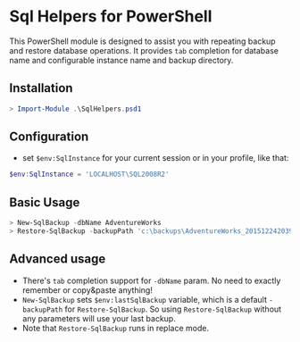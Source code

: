 # Sql Helpers for PowerShell
This PowerShell module is designed to assist you with repeating backup and restore database operations. It provides `tab` completion for database name and configurable instance name and backup directory.

## Installation
```powershell
> Import-Module .\SqlHelpers.psd1
```
## Configuration
* set `$env:SqlInstance` for your current session or in your profile, like that:
```powershell
$env:SqlInstance = 'LOCALHOST\SQL2008R2'
``` 

## Basic Usage
```powershell
> New-SqlBackup -dbName AdventureWorks
> Restore-SqlBackup -backupPath 'c:\backups\AdventureWorks_20151224203918.bak'
```

## Advanced usage
* There's `tab` completion support for `-dbName` param. No need to exactly remember or copy&paste anything! 
* `New-SqlBackup` sets `$env:lastSqlBackup` variable, which is a default `-backupPath` for `Restore-SqlBackup`. So using `Restore-SqlBackup` without any parameters will use your last backup.
* Note that `Restore-SqlBackup` runs in replace mode.